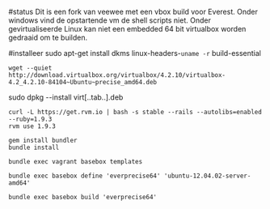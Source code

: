 #status
Dit is een fork van veewee met een vbox build voor Everest.
Onder windows vind de opstartende vm de shell scripts niet.
Onder gevirtualiseerde Linux kan niet een embedded 64 bit virtualbox worden gedraaid om te builden. 

#installeer
    sudo apt-get install dkms linux-headers-`uname -r` build-essential


    wget --quiet http://download.virtualbox.org/virtualbox/4.2.10/virtualbox-4.2_4.2.10-84104~Ubuntu~precise_amd64.deb 
sudo dpkg --install virt[..tab..].deb

    curl -L https://get.rvm.io | bash -s stable --rails --autolibs=enabled  --ruby=1.9.3  
    rvm use 1.9.3

    gem install bundler  
    bundle install

    bundle exec vagrant basebox templates

    bundle exec basebox define 'everprecise64' 'ubuntu-12.04.02-server-amd64'

    bundle exec basebox build 'everprecise64'
